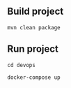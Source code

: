 ## Build project
```console
mvn clean package
```

## Run project
```console
cd devops
```
```console
docker-compose up
```

